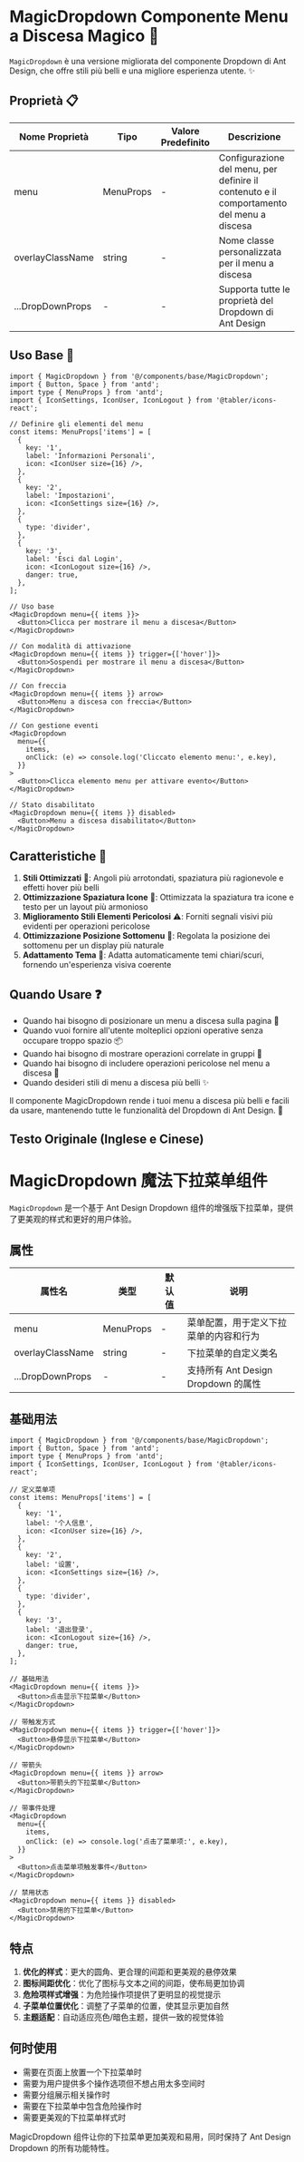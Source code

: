 # MagicDropdown Componente Menu a Discesa Magico 🌟

`MagicDropdown` è una versione migliorata del componente Dropdown di Ant Design, che offre stili più belli e una migliore esperienza utente. ✨

## Proprietà 📋

| Nome Proprietà    | Tipo      | Valore Predefinito | Descrizione                                   |
| ----------------- | --------- | ------------------ | --------------------------------------------- |
| menu              | MenuProps | -                  | Configurazione del menu, per definire il contenuto e il comportamento del menu a discesa |
| overlayClassName  | string    | -                  | Nome classe personalizzata per il menu a discesa |
| ...DropDownProps  | -         | -                  | Supporta tutte le proprietà del Dropdown di Ant Design |

## Uso Base 🔧

```tsx
import { MagicDropdown } from '@/components/base/MagicDropdown';
import { Button, Space } from 'antd';
import type { MenuProps } from 'antd';
import { IconSettings, IconUser, IconLogout } from '@tabler/icons-react';

// Definire gli elementi del menu
const items: MenuProps['items'] = [
  {
    key: '1',
    label: 'Informazioni Personali',
    icon: <IconUser size={16} />,
  },
  {
    key: '2',
    label: 'Impostazioni',
    icon: <IconSettings size={16} />,
  },
  {
    type: 'divider',
  },
  {
    key: '3',
    label: 'Esci dal Login',
    icon: <IconLogout size={16} />,
    danger: true,
  },
];

// Uso base
<MagicDropdown menu={{ items }}>
  <Button>Clicca per mostrare il menu a discesa</Button>
</MagicDropdown>

// Con modalità di attivazione
<MagicDropdown menu={{ items }} trigger={['hover']}>
  <Button>Sospendi per mostrare il menu a discesa</Button>
</MagicDropdown>

// Con freccia
<MagicDropdown menu={{ items }} arrow>
  <Button>Menu a discesa con freccia</Button>
</MagicDropdown>

// Con gestione eventi
<MagicDropdown
  menu={{
    items,
    onClick: (e) => console.log('Cliccato elemento menu:', e.key),
  }}
>
  <Button>Clicca elemento menu per attivare evento</Button>
</MagicDropdown>

// Stato disabilitato
<MagicDropdown menu={{ items }} disabled>
  <Button>Menu a discesa disabilitato</Button>
</MagicDropdown>
```

## Caratteristiche 🌟

1. **Stili Ottimizzati** 🎨: Angoli più arrotondati, spaziatura più ragionevole e effetti hover più belli
2. **Ottimizzazione Spaziatura Icone** 📐: Ottimizzata la spaziatura tra icone e testo per un layout più armonioso
3. **Miglioramento Stili Elementi Pericolosi** ⚠️: Forniti segnali visivi più evidenti per operazioni pericolose
4. **Ottimizzazione Posizione Sottomenu** 📍: Regolata la posizione dei sottomenu per un display più naturale
5. **Adattamento Tema** 🌙: Adatta automaticamente temi chiari/scuri, fornendo un'esperienza visiva coerente

## Quando Usare ❓

- Quando hai bisogno di posizionare un menu a discesa sulla pagina 📄
- Quando vuoi fornire all'utente molteplici opzioni operative senza occupare troppo spazio 📦
- Quando hai bisogno di mostrare operazioni correlate in gruppi 👥
- Quando hai bisogno di includere operazioni pericolose nel menu a discesa 🚨
- Quando desideri stili di menu a discesa più belli ✨

Il componente MagicDropdown rende i tuoi menu a discesa più belli e facili da usare, mantenendo tutte le funzionalità del Dropdown di Ant Design. 🚀

## Testo Originale (Inglese e Cinese)
# MagicDropdown 魔法下拉菜单组件

`MagicDropdown` 是一个基于 Ant Design Dropdown 组件的增强版下拉菜单，提供了更美观的样式和更好的用户体验。

## 属性

| 属性名           | 类型      | 默认值 | 说明                                   |
| ---------------- | --------- | ------ | -------------------------------------- |
| menu             | MenuProps | -      | 菜单配置，用于定义下拉菜单的内容和行为 |
| overlayClassName | string    | -      | 下拉菜单的自定义类名                   |
| ...DropDownProps | -         | -      | 支持所有 Ant Design Dropdown 的属性    |

## 基础用法

```tsx
import { MagicDropdown } from '@/components/base/MagicDropdown';
import { Button, Space } from 'antd';
import type { MenuProps } from 'antd';
import { IconSettings, IconUser, IconLogout } from '@tabler/icons-react';

// 定义菜单项
const items: MenuProps['items'] = [
  {
    key: '1',
    label: '个人信息',
    icon: <IconUser size={16} />,
  },
  {
    key: '2',
    label: '设置',
    icon: <IconSettings size={16} />,
  },
  {
    type: 'divider',
  },
  {
    key: '3',
    label: '退出登录',
    icon: <IconLogout size={16} />,
    danger: true,
  },
];

// 基础用法
<MagicDropdown menu={{ items }}>
  <Button>点击显示下拉菜单</Button>
</MagicDropdown>

// 带触发方式
<MagicDropdown menu={{ items }} trigger={['hover']}>
  <Button>悬停显示下拉菜单</Button>
</MagicDropdown>

// 带箭头
<MagicDropdown menu={{ items }} arrow>
  <Button>带箭头的下拉菜单</Button>
</MagicDropdown>

// 带事件处理
<MagicDropdown
  menu={{
    items,
    onClick: (e) => console.log('点击了菜单项:', e.key),
  }}
>
  <Button>点击菜单项触发事件</Button>
</MagicDropdown>

// 禁用状态
<MagicDropdown menu={{ items }} disabled>
  <Button>禁用的下拉菜单</Button>
</MagicDropdown>
```

## 特点

1. **优化的样式**：更大的圆角、更合理的间距和更美观的悬停效果
2. **图标间距优化**：优化了图标与文本之间的间距，使布局更加协调
3. **危险项样式增强**：为危险操作项提供了更明显的视觉提示
4. **子菜单位置优化**：调整了子菜单的位置，使其显示更加自然
5. **主题适配**：自动适应亮色/暗色主题，提供一致的视觉体验

## 何时使用

-   需要在页面上放置一个下拉菜单时
-   需要为用户提供多个操作选项但不想占用太多空间时
-   需要分组展示相关操作时
-   需要在下拉菜单中包含危险操作时
-   需要更美观的下拉菜单样式时

MagicDropdown 组件让你的下拉菜单更加美观和易用，同时保持了 Ant Design Dropdown 的所有功能特性。
